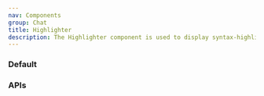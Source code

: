 ```yaml
---
nav: Components
group: Chat
title: Highlighter
description: The Highlighter component is used to display syntax-highlighted code blocks. It takes in the code content as a string and the language of the code as a string. The component allows users to copy the code content and can also display the language tag. The code block can have a background and the theme can be set to either 'dark' or 'light'.
---
```


### Default

<code src="./demos/index.tsx" nopadding></code>

### APIs

<API></API>
